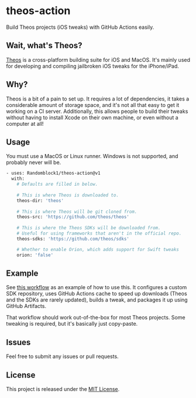 # theos-action

Build Theos projects (iOS tweaks) with GitHub Actions easily.

## Wait, what's Theos?

[Theos](https://github.com/theos/theos) is a cross-platform building suite for iOS and MacOS. It's mainly used for developing and compiling jailbroken iOS tweaks for the iPhone/iPad.

## Why?

Theos is a bit of a pain to set up. It requires a lot of dependencies, it takes a considerable amount of storage space, and it's not all that easy to get it working on a CI server. Additionally, this allows people to build their tweaks without having to install Xcode on their own machine, or even without a computer at all!

## Usage

You must use a MacOS or Linux runner. Windows is not supported, and probably never will be.

```bash
- uses: Randomblock1/theos-action@v1
  with:
    # Defaults are filled in below.
    
    # This is where Theos is downloaded to.
    theos-dir: 'theos'
    
    # This is where Theos will be git cloned from.
    theos-src: 'https://github.com/theos/theos'
    
    # This is where the Theos SDKs will be downloaded from.
    # Useful for using frameworks that aren't in the official repo.
    theos-sdks: 'https://github.com/theos/sdks'

    # Whether to enable Orion, which adds support for Swift tweaks
    orion: 'false'
```

## Example

See [this workflow](https://github.com/Randomblock1/FleetsBGone/blob/master/.github/workflows/build.yml) as an example of how to use this. It configures a custom SDK repository, uses GitHub Actions cache to speed up downloads (Theos and the SDKs are rarely updated), builds a tweak, and packages it up using GitHub Artifacts.

That workflow should work out-of-the-box for most Theos projects. Some tweaking is required, but it's basically just copy-paste.

## Issues

Feel free to submit any issues or pull requests.

## License

This project is released under the [MIT License](LICENSE).
